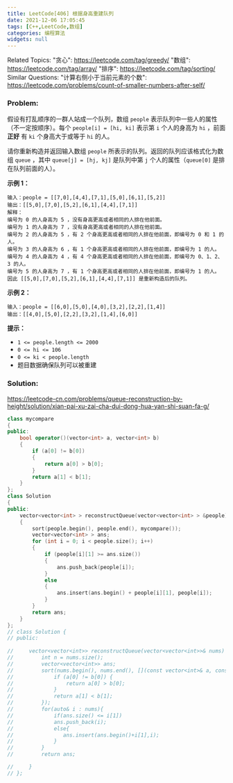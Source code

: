 ```yaml
---
title: LeetCode[406] 根据身高重建队列
date: 2021-12-06 17:05:45
tags: [C++,LeetCode,数组]
categories: 编程算法
widgets: null
---
```


Related Topics:
  "贪心": https://leetcode.com/tag/greedy/
  "数组": https://leetcode.com/tag/array/
  "排序": https://leetcode.com/tag/sorting/
Similar Questions:
 "计算右侧小于当前元素的个数": https://leetcode.com/problems/count-of-smaller-numbers-after-self/

### Problem:

假设有打乱顺序的一群人站成一个队列，数组 `people` 表示队列中一些人的属性（不一定按顺序）。每个 `people[i] = [hi, ki]` 表示第 `i` 个人的身高为 `hi` ，前面 **正好** 有 `ki` 个身高大于或等于 `hi` 的人。

请你重新构造并返回输入数组 `people` 所表示的队列。返回的队列应该格式化为数组 `queue` ，其中 `queue[j] = [hj, kj]` 是队列中第 `j` 个人的属性（`queue[0]` 是排在队列前面的人）。

**示例 1：**

```
输入：people = [[7,0],[4,4],[7,1],[5,0],[6,1],[5,2]]
输出：[[5,0],[7,0],[5,2],[6,1],[4,4],[7,1]]
解释：
编号为 0 的人身高为 5 ，没有身高更高或者相同的人排在他前面。
编号为 1 的人身高为 7 ，没有身高更高或者相同的人排在他前面。
编号为 2 的人身高为 5 ，有 2 个身高更高或者相同的人排在他前面，即编号为 0 和 1 的人。
编号为 3 的人身高为 6 ，有 1 个身高更高或者相同的人排在他前面，即编号为 1 的人。
编号为 4 的人身高为 4 ，有 4 个身高更高或者相同的人排在他前面，即编号为 0、1、2、3 的人。
编号为 5 的人身高为 7 ，有 1 个身高更高或者相同的人排在他前面，即编号为 1 的人。
因此 [[5,0],[7,0],[5,2],[6,1],[4,4],[7,1]] 是重新构造后的队列。
```

**示例 2：**

```
输入：people = [[6,0],[5,0],[4,0],[3,2],[2,2],[1,4]]
输出：[[4,0],[5,0],[2,2],[3,2],[1,4],[6,0]]
```

**提示：**

- `1 <= people.length <= 2000`
- `0 <= hi <= 106`
- `0 <= ki < people.length`
- 题目数据确保队列可以被重建

<!--more-->

### Solution:

https://leetcode-cn.com/problems/queue-reconstruction-by-height/solution/xian-pai-xu-zai-cha-dui-dong-hua-yan-shi-suan-fa-g/

```c++
class mycompare
{
public:
    bool operator()(vector<int> a, vector<int> b)
    {
        if (a[0] != b[0])
        {
            return a[0] > b[0];
        }
        return a[1] < b[1];
    }
};
class Solution
{
public:
    vector<vector<int> > reconstructQueue(vector<vector<int> > &people)
    {
        sort(people.begin(), people.end(), mycompare());
        vector<vector<int> > ans;
        for (int i = 0; i < people.size(); i++)
        {
            if (people[i][1] >= ans.size())
            {
                ans.push_back(people[i]);
            }
            else
            {
                ans.insert(ans.begin() + people[i][1], people[i]);
            }
        }
        return ans;
    }
};
// class Solution {
// public:
    
//     vector<vector<int>> reconstructQueue(vector<vector<int>>& nums) {
//         int n = nums.size();
//         vector<vector<int>> ans;
//         sort(nums.begin(), nums.end(), [](const vector<int>& a, const vector<int>& b) {
//             if (a[0] != b[0]) {
//                 return a[0] > b[0];
//             }
//             return a[1] < b[1];
//         });
//         for(auto& i : nums){
//             if(ans.size() <= i[1])
//             ans.push_back(i);
//             else{
//                ans.insert(ans.begin()+i[1],i); 
//             }
//         }
//         return ans;

//     }
// };
```

